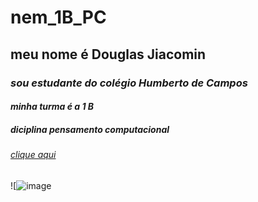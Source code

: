 # nem_1B_PC
## **meu nome é Douglas Jiacomin**
### _sou estudante do colégio Humberto de Campos_
#### _minha turma é a 1 B_
##### _diciplina pensamento computacional_
###### [clique aqui](https://youtu.be/Zi_XLOBDo)
![![image](https://user-images.githubusercontent.com/107945990/186660491-f648d100-19d2-4ba1-8202-da1b83303169.png)
